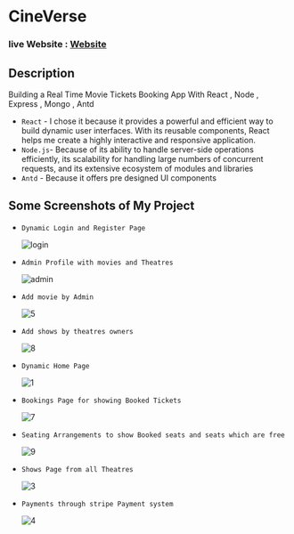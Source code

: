 # CineVerse

### live Website : [Website](https://cineverse-dr8j.onrender.com/)

## Description

Building a Real Time Movie Tickets Booking App With React , Node , Express , Mongo , Antd

* `React` - I chose it because it provides a powerful and efficient way to build dynamic user interfaces. With its reusable components, React helps me create a highly interactive and responsive application.
* `Node.js`- Because of its ability to handle server-side operations efficiently, its scalability for handling large numbers of concurrent requests, and its extensive ecosystem of modules and libraries
* `Antd` - Because it offers pre designed UI components


## Some Screenshots of My Project

* `Dynamic Login and Register Page`
  
  
  ![login](https://github.com/Vaibhavr-007/CineVerse/assets/90847434/23e144b9-928d-4750-81b8-7a682ef337c8)

* `Admin Profile with movies and Theatres`

  
  ![admin](https://github.com/Vaibhavr-007/CineVerse/assets/90847434/2cd5d4f5-0837-4ab6-8533-8bd1a9f5eec6)

* `Add movie by Admin`
  
  ![5](https://github.com/Vaibhavr-007/CineVerse/assets/90847434/418864e5-2f7e-42d8-97ff-5cae443db19c)

* `Add shows by theatres owners`

   ![8](https://github.com/Vaibhavr-007/CineVerse/assets/90847434/e36a9e81-044b-4898-9ae3-8e2a48f82859)

* `Dynamic Home Page`

  ![1](https://github.com/Vaibhavr-007/CineVerse/assets/90847434/9f6f3933-29b3-4d71-a340-e2c305d401ce)

* `Bookings Page for showing Booked Tickets`

  ![7](https://github.com/Vaibhavr-007/CineVerse/assets/90847434/82c41561-9bee-487c-8818-1c7805437020)

* `Seating Arrangements to show Booked seats and seats which are free`

  ![9](https://github.com/Vaibhavr-007/CineVerse/assets/90847434/9fbddf2a-b89f-4d8d-9ba5-39ec648810b7)

* `Shows Page from all Theatres`

  ![3](https://github.com/Vaibhavr-007/CineVerse/assets/90847434/e5b0506a-51bf-41fa-babc-75d63c2e214c)


* `Payments through stripe Payment system`
  
  ![4](https://github.com/Vaibhavr-007/CineVerse/assets/90847434/52e6a6b1-7dbe-4240-a12c-c4fc6d8589b2)

  

  

